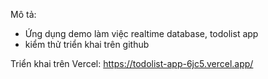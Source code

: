 Mô tả: 
  - Ứng dụng demo làm việc realtime database, todolist app
  - kiểm thử triển khai trên github

Triển khai trên Vercel: 
https://todolist-app-6jc5.vercel.app/
